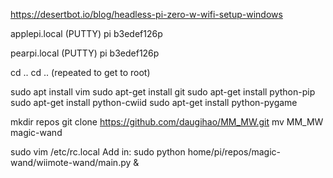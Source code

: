 https://desertbot.io/blog/headless-pi-zero-w-wifi-setup-windows

applepi.local (PUTTY)
pi
b3edef126p

pearpi.local (PUTTY)
pi
b3edef126p

cd ..
cd .. (repeated to get to root)

sudo apt install vim
sudo apt-get install git
sudo apt-get install python-pip
sudo apt-get install python-cwiid
sudo apt-get install python-pygame

mkdir repos
git clone https://github.com/daugihao/MM_MW.git
mv MM_MW magic-wand

sudo vim /etc/rc.local
Add in: sudo python home/pi/repos/magic-wand/wiimote-wand/main.py &